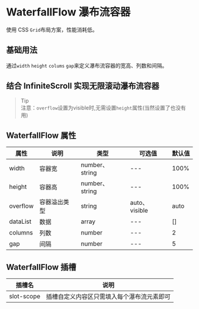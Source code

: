 <script setup>
    import baseWaterfallFlow from './components/baseWaterfallFlow.vue'
    import infiniteWaterfallFlow from './components/infiniteWaterfallFlow.vue'
</script>

# WaterfallFlow 瀑布流容器

使用 CSS `Grid`布局方案，性能消耗低。

## 基础用法

通过`width` `height` `colums` `gap`来定义瀑布流容器的宽高、列数和间隔。

<show-code showPath="waterfallflow/components/baseWaterfallFlow">
<baseWaterfallFlow></baseWaterfallFlow>
</show-code>

## 结合 InfiniteScroll 实现无限滚动瀑布流容器

> Tip<br>
> 注意：`overflow`设置为visible时,无需设置`height`属性(当然设置了也没有用)

<show-code showPath="waterfallflow/components/infiniteWaterfallFlow">
<infiniteWaterfallFlow></infiniteWaterfallFlow>
</show-code>

## WaterfallFlow 属性

| 属性     | 说明   | 类型   | 可选值 | 默认值 |
| -------- | ------ | ------ | ------ | ------ |
| width    | 容器宽 | number、string | ---    | 100%    |
| height   | 容器高 | number、string | ---    | 100%    |
| overflow | 容器溢出类型 | string |  auto、visible   | auto    |
| dataList | 数据   | array  | ---    | []     |
| columns  | 列数   | number | ---    | 2      |
| gap      | 间隔   | number | ---    | 5      |

## WaterfallFlow 插槽

| 插槽名     | 说明                                       |
| ---------- | ------------------------------------------ |
| slot-scope | 插槽自定义内容区只需填入每个瀑布流元素即可 |
